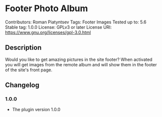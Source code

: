 # Footer Photo Album

Contributors: Roman Piatyntsev
Tags: Footer Images
Tested up to: 5.6
Stable tag: 1.0.0
License: GPLv3 or later
License URI: https://www.gnu.org/licenses/gpl-3.0.html

## Description

Would you like to get amazing pictures in the site footer? When activated you will get images from the remote album and will show them in the footer of the site's front page.

## Changelog 

### 1.0.0
* The plugin version 1.0.0
